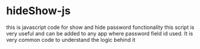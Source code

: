 # hideShow-js
this is javascript code for show and hide password functionality
this script is very useful and can be added to any app where password field id used.
It is very common code to understand the logic behind it

